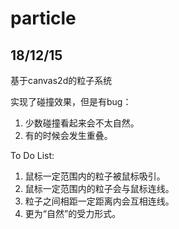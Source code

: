 # particle

18/12/15
---
基于canvas2d的粒子系统<br>

实现了碰撞效果，但是有bug：<br>
1. 少数碰撞看起来会不太自然。
2. 有的时候会发生重叠。

To Do List: <br>
1. 鼠标一定范围内的粒子被鼠标吸引。
2. 鼠标一定范围内的粒子会与鼠标连线。
3. 粒子之间相距一定距离内会互相连线。
4. 更为“自然”的受力形式。